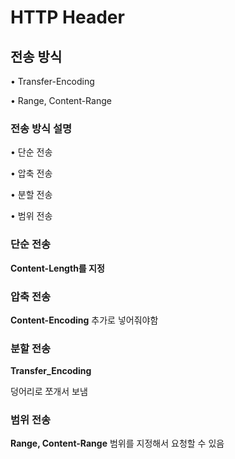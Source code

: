 # HTTP Header

## 전송 방식

• Transfer-Encoding

• Range, Content-Range

### 전송 방식 설명

• 단순 전송

• 압축 전송

• 분할 전송

• 범위 전송

### 단순 전송
__Content-Length를 지정__

### 압축 전송
__Content-Encoding__ 추가로 넣어줘야함

### 분할 전송
__Transfer_Encoding__

덩어리로 쪼개서 보냄

### 범위 전송
__Range, Content-Range__
범위를 지정해서 요청할 수 있음

